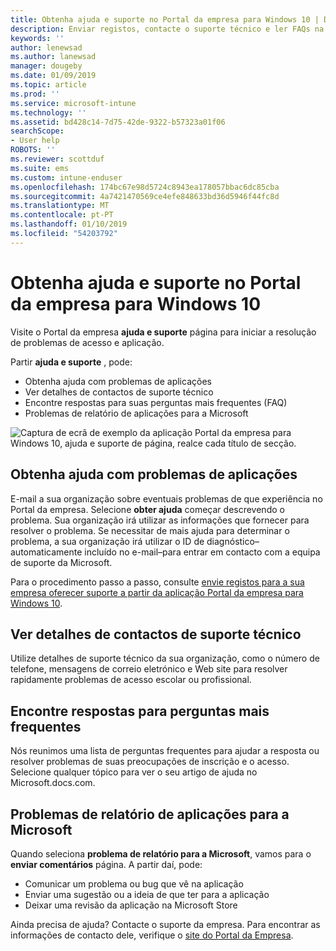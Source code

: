 ```yaml
---
title: Obtenha ajuda e suporte no Portal da empresa para Windows 10 | Documentos da Microsoft
description: Enviar registos, contacte o suporte técnico e ler FAQs na página de ajuda do Portal de empresa e de suporte.
keywords: ''
author: lenewsad
ms.author: lanewsad
manager: dougeby
ms.date: 01/09/2019
ms.topic: article
ms.prod: ''
ms.service: microsoft-intune
ms.technology: ''
ms.assetid: bd428c14-7d75-42de-9322-b57323a01f06
searchScope:
- User help
ROBOTS: ''
ms.reviewer: scottduf
ms.suite: ems
ms.custom: intune-enduser
ms.openlocfilehash: 174bc67e98d5724c8943ea178057bbac6dc85cba
ms.sourcegitcommit: 4a7421470569ce4efe848633bd36d5946f44fc8d
ms.translationtype: MT
ms.contentlocale: pt-PT
ms.lasthandoff: 01/10/2019
ms.locfileid: "54203792"
---
```

# <a name="get-help-and-support-in-company-portal-for-windows-10"></a>Obtenha ajuda e suporte no Portal da empresa para Windows 10

Visite o Portal da empresa **ajuda e suporte** página para iniciar a resolução de problemas de acesso e aplicação.   

Partir **ajuda e suporte** , pode:  

* Obtenha ajuda com problemas de aplicações
* Ver detalhes de contactos de suporte técnico
* Encontre respostas para suas perguntas mais frequentes (FAQ) 
* Problemas de relatório de aplicações para a Microsoft

![Captura de ecrã de exemplo da aplicação Portal da empresa para Windows 10, ajuda e suporte de página, realce cada título de secção.](./media/1812_UCP_Help_Support_sections.png)  

## <a name="get-help-with-app-problems"></a>Obtenha ajuda com problemas de aplicações

E-mail a sua organização sobre eventuais problemas de que experiência no Portal da empresa. Selecione **obter ajuda** começar descrevendo o problema. Sua organização irá utilizar as informações que fornecer para resolver o problema. Se necessitar de mais ajuda para determinar o problema, a sua organização irá utilizar o ID de diagnóstico&ndash;automaticamente incluído no e-mail&ndash;para entrar em contacto com a equipa de suporte da Microsoft.  

Para o procedimento passo a passo, consulte [envie registos para a sua empresa oferecer suporte a partir da aplicação Portal da empresa para Windows 10](send-logs-to-your-it-admin-cp-windows.md).  

## <a name="view-helpdesk-contact-details"></a>Ver detalhes de contactos de suporte técnico  
Utilize detalhes de suporte técnico da sua organização, como o número de telefone, mensagens de correio eletrónico e Web site para resolver rapidamente problemas de acesso escolar ou profissional.  

## <a name="find-answers-to-frequently-asked-questions"></a>Encontre respostas para perguntas mais frequentes  
Nós reunimos uma lista de perguntas frequentes para ajudar a resposta ou resolver problemas de suas preocupações de inscrição e o acesso. Selecione qualquer tópico para ver o seu artigo de ajuda no Microsoft.docs.com.  

## <a name="report-app-problems-to-microsoft"></a>Problemas de relatório de aplicações para a Microsoft  
Quando seleciona **problema de relatório para a Microsoft**, vamos para o **enviar comentários** página. A partir daí, pode:

* Comunicar um problema ou bug que vê na aplicação  
* Enviar uma sugestão ou a ideia de que ter para a aplicação  
* Deixar uma revisão da aplicação na Microsoft Store   


Ainda precisa de ajuda? Contacte o suporte da empresa. Para encontrar as informações de contacto dele, verifique o [site do Portal da Empresa](https://go.microsoft.com/fwlink/?linkid=2010980).
